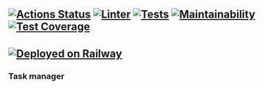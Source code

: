 [![Actions Status](https://github.com/rezajkee/python-project-52/workflows/hexlet-check/badge.svg)](https://github.com/rezajkee/python-project-52/actions)
[![Linter](https://github.com/rezajkee/python-project-52/actions/workflows/linter.yml/badge.svg?branch=main)](https://github.com/rezajkee/python-project-52/actions/workflows/linter.yml)
[![Tests](https://github.com/rezajkee/python-project-52/actions/workflows/test.yml/badge.svg?branch=main)](https://github.com/rezajkee/python-project-52/actions/workflows/test.yml)
[![Maintainability](https://api.codeclimate.com/v1/badges/0e671059313f10ee4207/maintainability)](https://codeclimate.com/github/rezajkee/python-project-52/maintainability)
[![Test Coverage](https://api.codeclimate.com/v1/badges/0e671059313f10ee4207/test_coverage)](https://codeclimate.com/github/rezajkee/python-project-52/test_coverage)
-----------
[![Deployed on Railway](https://railway.app/button.svg)](https://task-manager-as.up.railway.app/)
-----------
### Task manager